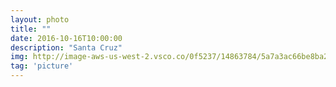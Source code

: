 ```yaml
---
layout: photo
title: ""
date: 2016-10-16T10:00:00
description: "Santa Cruz"
img: http://image-aws-us-west-2.vsco.co/0f5237/14863784/5a7a3ac66be8ba24e7000003/vsco5a7a3acfcd1cc.jpg
tag: 'picture'
---
```



